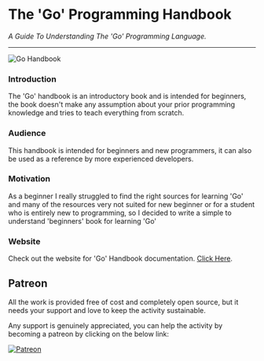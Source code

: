 # The 'Go' Programming Handbook
 
_A Guide To Understanding The 'Go' Programming Language._
<hr>

![Go Handbook](https://3.bp.blogspot.com/-i-OOWA4rZdY/Wfi1Qp3OzKI/AAAAAAAA_CM/55hxG13GmYwJcWKNDMm6JLPpMwsYbHBvwCLcBGAs/s1600/golang-logo.png)

### Introduction

The 'Go' handbook is an introductory book and is intended for beginners, the book doesn't make any assumption about your prior programming knowledge and tries to teach everything from scratch.

### Audience

This handbook is intended for beginners and new programmers, it can also be used as a reference by more experienced developers.

### Motivation

As a beginner I really struggled to find the right sources for learning 'Go' and many of the resources very not suited for new beginner or for a student who is entirely new to programming, so I decided to write a simple to understand 'beginners' book for learning 'Go'

### Website

Check out the website for 'Go' Handbook documentation.
[Click Here](https://octallium.github.io/golang-handbook/).

## Patreon

All the work is provided free of cost and completely open source, but it needs your support and love to keep the activity sustainable.

Any support is genuinely appreciated, you can help the activity by becoming a patreon by clicking on the below link:

[![Patreon](https://octallium.github.io/golang-handbook/images/patreon.png)](https://www.patreon.com/octallium)

